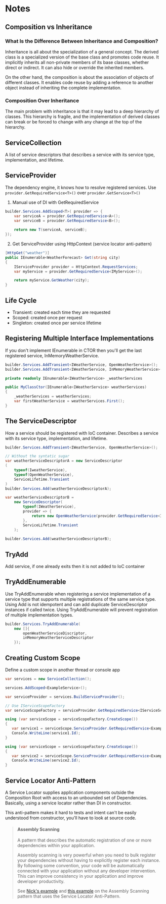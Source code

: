 # Notes

## Composition vs Inheritance

### What Is the Difference Between Inheritance and Composition?
Inheritance is all about the specialization of a general concept. The derived class is a specialized version of the base class and promotes code reuse. It implicitly inherits all non-private members of its base classes, whether direct or indirect. It can also hide or override the inherited members.

On the other hand, the composition is about the association of objects of different classes. It enables code reuse by adding a reference to another object instead of inheriting the complete implementation.

### Composition Over Inheritance
The main problem with inheritance is that it may lead to a deep hierarchy of classes. This hierarchy is fragile, and the implementation of derived classes can break or be forced to change with any change at the top of the hierarchy.

## ServiceCollection
A list of service descriptors that describes a service with its service type, implementation, and lifetime.

## ServiceProvider
The dependency engine, it knows how to resolve registered services. Use `provider.GetRequiredService<T>()` over `provider.GetService<T>()`

1. Manual use of DI with GetRequiredService
```csharp
builder.Services.AddScoped<T>( provider => {
    var serviceA = provider.GetRequiredService<A>();
    var serviceB = provider.GetRequiredService<B>();
    
    return new T(serviceA, serviceB);
});
```
2. Get ServiceProvider using HttpContext (service locator anti-pattern)
```csharp
[HttpGet("weather")]
public IEnumerable<WeatherForecast> Get(string city)
{
    IServiceProvider provider = HttpContext.RequestServices;
    var myService = provider.GetRequiredService<IMyService>();

    return myService.GetWeather(city);
}
```
## Life Cycle
- Transient: created each time they are requested
- Scoped: created once per request
- Singleton: created once per service lifetime

## Registering Multiple Interface Implementations
If you don't implement IEnumerable in CTOR then you'll get the last registered service, InMemoryWeatherService.
```csharp
builder.Services.AddTransient<IWeatherService, OpenWeatherService>();
builder.Services.AddTransient<IWeatherService, InMemoryWeatherService>();
```
```csharp
private readonly IEnumerable<IWeatherService> _weatherServices

public MyClassCtor(IEnumerable<IWeatherService> weatherServices)
{
    _weatherServices = weatherServices;
    var firstWeatherService = weatherServices.First();
}
```

## The ServiceDescriptor
How a service should be registered with IoC container. Describes a service with its service type, implementation, and lifetime.
```csharp
builder.Services.AddTransient<IWeatherService, OpenWeatherService>();

// Without the syntatic sugar
var weatherServiceDescriptorA = new ServiceDescriptor
(
    typeof(IweatherService),
    typeof(OpenWeatherService),
    ServiceLifetime.Transient 
)
builder.Services.Add(weatherServiceDescriptorA);

var weatherServiceDescriptorB = 
    new ServiceDescriptor(
        typeof(IWeatherService), 
        provider => { 
            return new OpenWeatherService(provider.GetRequiredService<IHttpClientFactory>());
        },
        ServiceLifetime.Transient
    );
    
builder.Services.Add(weatherServiceDescriptorB);
```
## TryAdd
Add service, if one already exits then it is not added to IoC container

## TryAddEnumerable
Use TryAddEnumerable when registering a service implementation of a service type that supports multiple registrations of the same service type. Using Add is not idempotent and can add duplicate ServiceDescriptor instances if called twice. Using TryAddEnumerable will prevent registration of multiple implementation types.
```csharp
builder.Services.TryAddEnumerable(
    new []{ 
        openWeatherServiceDiscriptor,
        inMemoryWeatherServiceDescriptor
    }); 
```
## Creating Custom Scope
Define a custom scope in another thread or console app
```csharp
var services = new ServiceCollection();

services.AddScoped<ExampleService>();

var serviceProvider = services.BuildServiceProvider();

// Use IServiceScopeFactory
var serviceScopeFactory = serviceProvider.GetRequiredService<IServiceScopeFactory>();

using (var serviceScope = serviceScopeFactory.CreateScope())
{
   var service1 = serviceScope.ServiceProvider.GetRequiredService<ExampleService>();
   Console.WriteLine(service1.Id);
}

using (var serviceScope = serviceScopeFactory.CreateScope())
{
   var service2 = serviceScope.ServiceProvider.GetRequiredService<ExampleService>();
   Console.WriteLine(service2.Id);
}
```

## Service Locator Anti-Pattern
A Service Locator supplies application components outside the Composition Root with access to an unbounded set of Dependencies. Basically, using a service locator rather than DI in constructor.

This anti-pattern makes it hard to tests and intent can't be easily understood from constructor, you'll have to look at source code.

> #### Assembly Scanning
> A pattern that describes the automatic registration of one or more dependencies within your application.
>
> Assembly scanning is very powerful when you need to bulk register your dependencies without having to explicitly register each instance. By following some convention, your code will be automatically connected with your application without any developer intervention. This can improve consistency in your application and improve developer productivity.
>
> See [Nick's example](https://nickchapsas.com/courses/1610935/lectures/36911120) and [this example](https://medium.com/pragmatic-programming/net-things-assembly-scanning-bd4330d9d0a9) on the Assembly Scanning pattern that uses the Service Locator Anti-Pattern.



